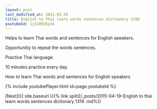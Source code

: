 ```yaml
---
layout: post
last_modified_at: 2021-03-29
title: English to Thai learn words sentences dictionary 1198 
youtubeId: 1jX10EUSp34
---
```

 
 
Helps to learn Thai words and sentences for English speakers.

Opportunitiy to repeat the words sentences. 

Practice Thai language. 
 
10 minutes practice every day. 
 
How to learn Thai words and sentences for English speakers 
 
{% include youtubePlayer.html id=page.youtubeId %}
 
 
[Next]({{ site.baseurl }}{% link  split2/_posts/2015-04-19-English to thai learn words sentences dictionary 1319 .md%})
 
